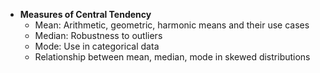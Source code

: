- **Measures of Central Tendency**
  - Mean: Arithmetic, geometric, harmonic means and their use cases
  - Median: Robustness to outliers
  - Mode: Use in categorical data
  - Relationship between mean, median, mode in skewed distributions
